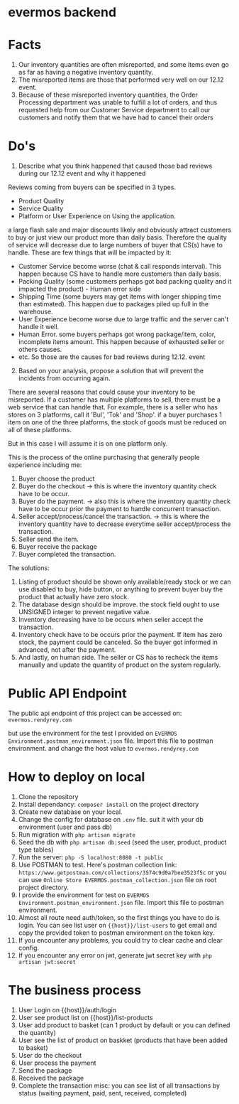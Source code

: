 # evermos backend

# Facts
1. Our inventory quantities are often misreported, and some items even go as far as having a negative inventory quantity.
2. The misreported items are those that performed very well on our 12.12 event.
3. Because of these misreported inventory quantities, the Order Processing department was unable to fulfill a lot of orders, and thus requested help from our Customer Service department to call our customers and notify them that we have had to cancel their orders

# Do's
1. Describe what you think happened that caused those bad reviews during our 12.12 event and why it happened

Reviews coming from buyers can be specified in 3 types.
- Product Quality
- Service Quality
- Platform or User Experience on Using the application.


a large flash sale and major discounts likely and obviously attract customers to buy or just view our product more than daily basis. Therefore the quality of service will decrease due to large numbers of buyer that CS(s) have to handle.
These are few things that will be impacted by it:
- Customer Service become worse (chat & call responds interval). This happen because CS have to handle more customers than daily basis.
- Packing Quality (some customers perhaps got bad packing quality and it impacted the product) - Human error side
- Shipping Time (some buyers may get items with longer shipping time than estimated). This happen due to packages piled up full in the warehouse.
- User Experience become worse due to large traffic and the server can't handle it well.
- Human Error. some buyers perhaps got wrong package/item, color, incomplete items amount. This happen because of exhausted seller or others causes.
- etc.
So those are the causes for bad reviews during 12.12. event

2. Based on your analysis, propose a solution that will prevent the incidents from occurring again.

There are several reasons that could cause your inventory to be misreported.
If a customer has multiple platforms to sell, there must be a web service that can handle that. For example, there is a seller who has stores on 3 platforms, call it 'Bul', 'Tok' and 'Shop'. if a buyer purchases 1 item on one of the three platforms, the stock of goods must be reduced on all of these platforms.

But in this case I will assume it is on one platform only.

This is the process of the online purchasing that generally people experience including me:
1. Buyer choose the product
2. Buyer do the checkout -> this is where the inventory quantity check have to be occur.
3. Buyer do the payment. -> also this is where the inventory quantity check have to be occur prior the payment to handle concurrent transaction.
4. Seller accept/process/cancel the transaction. -> this is where the inventory quantity have to decrease everytime seller accept/process the transaction.
5. Seller send the item.
6. Buyer receive the package
7. Buyer completed the transaction.

The solutions:
1. Listing of product should be shown only available/ready stock or we can use disabled to buy, hide button, or anything to prevent buyer buy the product that actually have zero stock.
2. The database design should be improve. the stock field ought to use UNSIGNED integer to prevent negative value.
3. Inventory decreasing have to be occurs when seller accept the transaction.
4. Inventory check have to be occurs prior the payment. If item has zero stock, the payment could be canceled. So the buyer got informed in advanced, not after the payment.
5. And lastly, on human side. The seller or CS has to recheck the items manually and update the quantity of product on the system regularly.

# Public API Endpoint
The public api endpoint of this project can be accessed on:
`evermos.rendyrey.com`

but use the environment for the test I provided on `EVERMOS Environment.postman_environment.json` file. Import this file to postman environment.
and change the host value to `evermos.rendyrey.com`

# How to deploy on local
1. Clone the repository
2. Install dependancy: `composer install` on the project directory
3. Create new database on your local.
4. Change the config for database on `.env` file. suit it with your db environment (user and pass db)
5. Run migration with `php artisan migrate`
6. Seed the db with `php artisan db:seed` (seed the user, product, product type tables) 
7. Run the server: `php -S localhost:8080 -t public`
8. Use POSTMAN to test. Here's postman collection link: `https://www.getpostman.com/collections/3574c9d0a7bee3523f5c`
or you can use `Online Store EVERMOS.postman_collection.json` file on root project directory.
9. I provide the environment for test on `EVERMOS Environment.postman_environment.json` file. Import this file to postman environment.
10. Almost all route need auth/token, so the first things you have to do is login. You can see list user on `{{host}}/list-users` to get email and copy the provided token to postman environment on the token key.
11. If you encounter any problems, you could try to clear cache and clear config.
12. If you encounter any error on jwt, generate jwt secret key with `php artisan jwt:secret`

# The business process
1. User Login on {{host}}/auth/login
2. User see product list on {{host}}/list-products
3. User add product to basket (can 1 product by default or you can defined the quantity)
4. User see the list of product on baskket (products that have been added to basket)
5. User do the checkout
6. User process the payment
7. Send the package
8. Received the package
9. Complete the transaction
misc: you can see list of all transactions by status (waiting payment, paid, sent, received, completed)
